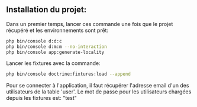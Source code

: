 ## Installation du projet:

Dans un premier temps, lancer ces commande une fois que le projet récupéré et les environnements sont prêt:
```bash
php bin/console d:d:c
php bin/console d:m:m --no-interaction
php bin/console app:generate-locality
```

Lancer les fixtures avec la commande:

```bash
php bin/console doctrine:fixtures:load --append
```

Pour se connecter à l'application, il faut récupérer l'adresse email d'un des utilisateurs de la table 'user'.
Le mot de passe pour les utilisateurs chargées depuis les fixtures est: "test"
